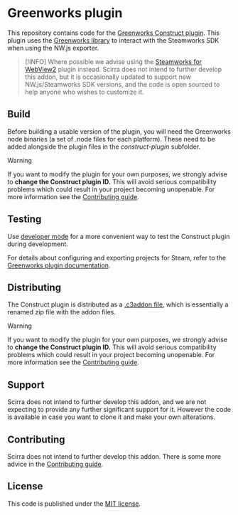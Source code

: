 # Greenworks plugin
This repository contains code for the [Greenworks Construct plugin](https://www.construct.net/en/make-games/addons/84/greenworks). This plugin uses the [Greenworks library](https://github.com/greenheartgames/greenworks) to interact with the Steamworks SDK when using the NW.js exporter.

> [!INFO]
> Where possible we advise using the [Steamworks for WebView2](https://github.com/Scirra/Construct-Plugin-Steamworks) plugin instead. Scirra does not intend to further develop this addon, but it is occasionally updated to support new NW.js/Steamworks SDK versions, and the code is open sourced to help anyone who wishes to customize it.

## Build

Before building a usable version of the plugin, you will need the Greenworks node binaries (a set of .node files for each platform). These need to be added alongside the plugin files in the *construct-plugin* subfolder.

> [!WARNING]
> If you want to modify the plugin for your own purposes, we strongly advise to **change the Construct plugin ID.** This will avoid serious compatibility problems which could result in your project becoming unopenable. For more information see the [Contributing guide](https://github.com/Scirra/Construct-Plugin-Greenworks/blob/main/CONTRIBUTING.md).

## Testing

Use [developer mode](https://www.construct.net/en/make-games/manuals/addon-sdk/guide/using-developer-mode) for a more convenient way to test the Construct plugin during development.

For details about configuring and exporting projects for Steam, refer to the [Greenworks plugin documentation](https://www.construct.net/en/make-games/addons/84/greenworks/documentation).

## Distributing

The Construct plugin is distributed as a [.c3addon file](https://www.construct.net/en/make-games/manuals/addon-sdk/guide/c3addon-file), which is essentially a renamed zip file with the addon files.

> [!WARNING]
> If you want to modify the plugin for your own purposes, we strongly advise to **change the Construct plugin ID.** This will avoid serious compatibility problems which could result in your project becoming unopenable. For more information see the [Contributing guide](https://github.com/Scirra/Construct-Plugin-Greenworks/blob/main/CONTRIBUTING.md).

## Support

Scirra does not intend to further develop this addon, and we are not expecting to provide any further significant support for it. However the code is available in case you want to clone it and make your own alterations.

## Contributing

Scirra does not intend to further develop this addon. There is some more advice in the [Contributing guide](https://github.com/Scirra/Construct-Plugin-Greenworks/blob/main/CONTRIBUTING.md).

## License

This code is published under the [MIT license](LICENSE).